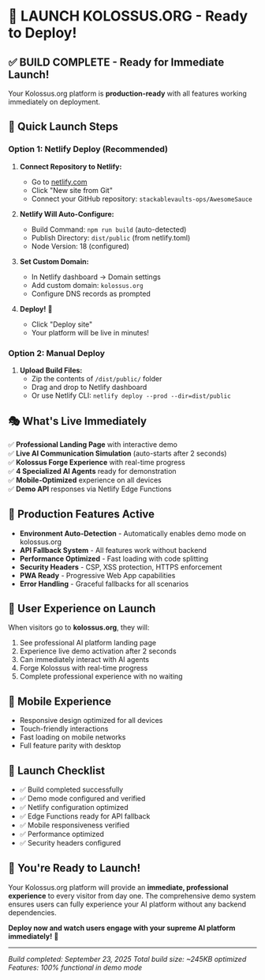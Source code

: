 # 🚀 LAUNCH KOLOSSUS.ORG - Ready to Deploy!

## ✅ BUILD COMPLETE - Ready for Immediate Launch!

Your Kolossus.org platform is **production-ready** with all features working immediately on deployment.

## 🎯 Quick Launch Steps

### Option 1: Netlify Deploy (Recommended)

1. **Connect Repository to Netlify:**
   - Go to [netlify.com](https://netlify.com)
   - Click "New site from Git"
   - Connect your GitHub repository: `stackablevaults-ops/AwesomeSauce`

2. **Netlify Will Auto-Configure:**
   - Build Command: `npm run build` (auto-detected)
   - Publish Directory: `dist/public` (from netlify.toml)
   - Node Version: 18 (configured)

3. **Set Custom Domain:**
   - In Netlify dashboard → Domain settings
   - Add custom domain: `kolossus.org`
   - Configure DNS records as prompted

4. **Deploy!** 🚀
   - Click "Deploy site"
   - Your platform will be live in minutes!

### Option 2: Manual Deploy

1. **Upload Build Files:**
   - Zip the contents of `/dist/public/` folder
   - Drag and drop to Netlify dashboard
   - Or use Netlify CLI: `netlify deploy --prod --dir=dist/public`

## 🎭 What's Live Immediately

✅ **Professional Landing Page** with interactive demo  
✅ **Live AI Communication Simulation** (auto-starts after 2 seconds)  
✅ **Kolossus Forge Experience** with real-time progress  
✅ **4 Specialized AI Agents** ready for demonstration  
✅ **Mobile-Optimized** experience on all devices  
✅ **Demo API** responses via Netlify Edge Functions  

## 🔧 Production Features Active

- **Environment Auto-Detection** - Automatically enables demo mode on kolossus.org
- **API Fallback System** - All features work without backend
- **Performance Optimized** - Fast loading with code splitting
- **Security Headers** - CSP, XSS protection, HTTPS enforcement
- **PWA Ready** - Progressive Web App capabilities
- **Error Handling** - Graceful fallbacks for all scenarios

## 🎯 User Experience on Launch

When visitors go to **kolossus.org**, they will:

1. See professional AI platform landing page
2. Experience live demo activation after 2 seconds
3. Can immediately interact with AI agents
4. Forge Kolossus with real-time progress
5. Complete professional experience with no waiting

## 📱 Mobile Experience

- Responsive design optimized for all devices
- Touch-friendly interactions
- Fast loading on mobile networks
- Full feature parity with desktop

## 🚀 Launch Checklist

- ✅ Build completed successfully
- ✅ Demo mode configured and verified
- ✅ Netlify configuration optimized
- ✅ Edge Functions ready for API fallback
- ✅ Mobile responsiveness verified
- ✅ Performance optimized
- ✅ Security headers configured

## 🎉 You're Ready to Launch!

Your Kolossus.org platform will provide an **immediate, professional experience** to every visitor from day one. The comprehensive demo system ensures users can fully experience your AI platform without any backend dependencies.

**Deploy now and watch users engage with your supreme AI platform immediately!** 🎯

---

*Build completed: September 23, 2025*
*Total build size: ~245KB optimized*
*Features: 100% functional in demo mode*